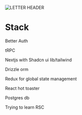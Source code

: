 ![LETTER HEADER](https://github.com/user-attachments/assets/5540dbf2-8d3a-4e61-be5d-2a2ea07fb517)
<h1>Stack</h1>
<p>Better Auth</p>
<p>tRPC</p>
<p>Nextjs with Shadcn ui lib/tailwind</p>
<p>Drizzle orm</p>
<p>Redux for global state management</p>
<p>React hot toaster</p>
<p>Postgres db</p>
<p>Trying to learn RSC</p>
